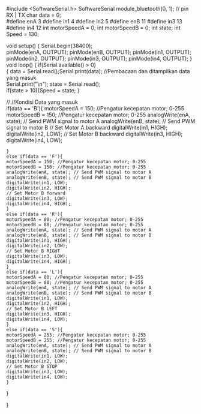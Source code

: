 
#include <SoftwareSerial.h> 
SoftwareSerial module_bluetooth(0, 1); // pin RX | TX
char data = 0;             
#define enA 3
#define in1 4
#define in2 5
#define enB 11
#define in3 13
#define in4 12
int motorSpeedA = 0;
int motorSpeedB = 0;
int state;
int Speed = 130; 



void setup() 
{
  Serial.begin(38400);         
  pinMode(enA, OUTPUT);
  pinMode(enB, OUTPUT);
  pinMode(in1, OUTPUT);
  pinMode(in2, OUTPUT);
  pinMode(in3, OUTPUT);
  pinMode(in4, OUTPUT);
}
void loop()
{
  if(Serial.available() > 0)  
  {
    data = Serial.read();Serial.print(data);    //Pembacaan dan ditampilkan data yang masuk   
    Serial.print("\n");
state = Serial.read();      
if(state > 10){Speed = state;
}

     
   // //Kondisi Data yang masuk      
    if(data == 'B'){
    motorSpeedA = 150; //Pengatur kecepatan motor; 0-255
    motorSpeedB = 150; //Pengatur kecepatan motor; 0-255
    analogWrite(enA, state); // Send PWM signal to motor A
    analogWrite(enB, state); // Send PWM signal to motor B
    // Set Motor A backward
    digitalWrite(in1, HIGH);
    digitalWrite(in2, LOW);
    // Set Motor B backward
    digitalWrite(in3, HIGH);
    digitalWrite(in4, LOW);
    
    }
    else if(data == 'F'){      
    motorSpeedA = 150; //Pengatur kecepatan motor; 0-255
    motorSpeedB = 150; //Pengatur kecepatan motor; 0-255
    analogWrite(enA, state); // Send PWM signal to motor A
    analogWrite(enB, state); // Send PWM signal to motor B
    digitalWrite(in1, LOW);
    digitalWrite(in2, HIGH);
    // Set Motor B forward
    digitalWrite(in3, LOW);
    digitalWrite(in4, HIGH);
    }
    else if(data == 'R'){      
    motorSpeedA = 80; //Pengatur kecepatan motor; 0-255
    motorSpeedB = 80; //Pengatur kecepatan motor; 0-255
    analogWrite(enA, state); // Send PWM signal to motor A
    analogWrite(enB, state); // Send PWM signal to motor B
    digitalWrite(in1, HIGH);
    digitalWrite(in2, LOW);
    // Set Motor B RIGHT
    digitalWrite(in3, LOW);
    digitalWrite(in4, HIGH);
    }
    else if(data == 'L'){      
    motorSpeedA = 80; //Pengatur kecepatan motor; 0-255
    motorSpeedB = 80; //Pengatur kecepatan motor; 0-255
    analogWrite(enA, state); // Send PWM signal to motor A
    analogWrite(enB, state); // Send PWM signal to motor B
    digitalWrite(in1, LOW);
    digitalWrite(in2, HIGH);
    // Set Motor B LEFT
    digitalWrite(in3, HIGH);
    digitalWrite(in4, LOW);
    }
    else if(data == 'S'){      
    motorSpeedA = 255; //Pengatur kecepatan motor; 0-255
    motorSpeedB = 255; //Pengatur kecepatan motor; 0-255
    analogWrite(enA, state); // Send PWM signal to motor A
    analogWrite(enB, state); // Send PWM signal to motor B
    digitalWrite(in1, LOW);
    digitalWrite(in2, LOW);
    // Set Motor B STOP
    digitalWrite(in3, LOW);
    digitalWrite(in4, LOW);
    } 
  }                            
 
}

